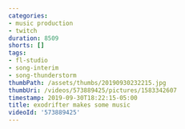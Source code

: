 ```yaml
---
categories:
- music production
- twitch
duration: 8509
shorts: []
tags:
- fl-studio
- song-interim
- song-thunderstorm
thumbPath: /assets/thumbs/20190930232215.jpg
thumbUri: /videos/573889425/pictures/1583342607
timestamp: 2019-09-30T18:22:15-05:00
title: exodrifter makes some music
videoId: '573889425'
---
```

